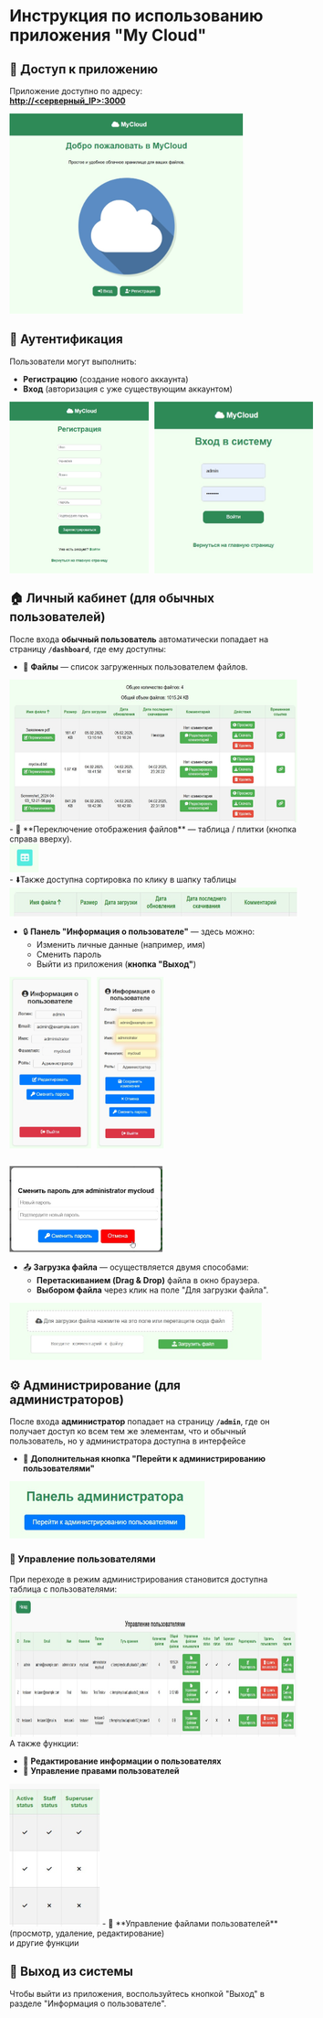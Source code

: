 # Инструкция по использованию приложения "My Cloud"

## 📌 Доступ к приложению
Приложение доступно по адресу:  
**[http://<серверный_IP>:3000](http://<серверный_IP>:3000)**

<img src="images/mainpage.jpg" alt="Стартовая страница" height="350"/>

## 🔑 Аутентификация
Пользователи могут выполнить:
- **Регистрацию** (создание нового аккаунта)
- **Вход** (авторизация с уже существующим аккаунтом)<br>
<p style="display: flex; gap: 10px;">
<img src="images/regpage.jpg" alt="Регистрация" height="300"/>
<img src="images/loginpage.jpg" alt="Вход" height="300"/></p>


## 🏠 Личный кабинет (для обычных пользователей)
После входа **обычный пользователь** автоматически попадает на страницу **`/dashboard`**, где ему доступны:
- 📂 **Файлы** — список загруженных пользователем файлов.<br>
<img src="images/filemanagement.jpg" alt="Файлы" height="250"/>
- 🔄 **Переключение отображения файлов** — таблица / плитки (кнопка справа вверху).<br>
<img src="images/grid.jpg" alt="Кнопка" height="50"/><br>
- ⬇️Также доступна сортировка по клику в шапку таблицы<br>
<img src="images/sort.jpg" alt="Сортировка" height="50"/><br>

- 🔒 **Панель "Информация о пользователе"** — здесь можно:
  - Изменить личные данные (например, имя)
  - Сменить пароль<br>
  - Выйти из приложения (**кнопка "Выход"**)<br>
<p style="display: flex; gap: 10px;">
<img src="images/userinfo.jpg" alt="Инфо" height="300"/>
<img src="images/userinfo2.jpg" alt="Инфо2" height="300"/></p><br>
<img src="images/password.jpg" alt="Пароль" height="150"/>

- 📤 **Загрузка файла** — осуществляется двумя способами:
  - **Перетаскиванием (Drag & Drop)** файла в окно браузера.
  - **Выбором файла** через клик на поле "Для загрузки файла".<br>
<img src="images/upload.jpg" alt="Загрузка" height="100"/>

## ⚙️ Администрирование (для администраторов)
После входа **администратор** попадает на страницу **`/admin`**, где он получает доступ ко всем тем же элементам, что и обычный пользователь, но у администратора доступна в интерфейсе
- 🔘 **Дополнительная кнопка "Перейти к администрированию пользователями"**<br>
<img src="images/gotousermanagement.jpg" alt="Администрирование" height="100"/>

### 👥 Управление пользователями
При переходе в режим администрирования становится доступна таблица с пользователями:<br>
<img src="images/usermanagement.jpg" alt="Пользователи" height="250"/><br>
А также функции:
- 🔄 **Редактирование информации о пользователях**
- 🔑 **Управление правами пользователей**<br>
<img src="images/status.jpg" alt="Статус" height="250"/>
- 📂 **Управление файлами пользователей** (просмотр, удаление, редактирование)<br>
и другие функции

## 🚀 Выход из системы
Чтобы выйти из приложения, воспользуйтесь кнопкой "Выход" в разделе "Информация о пользователе".
